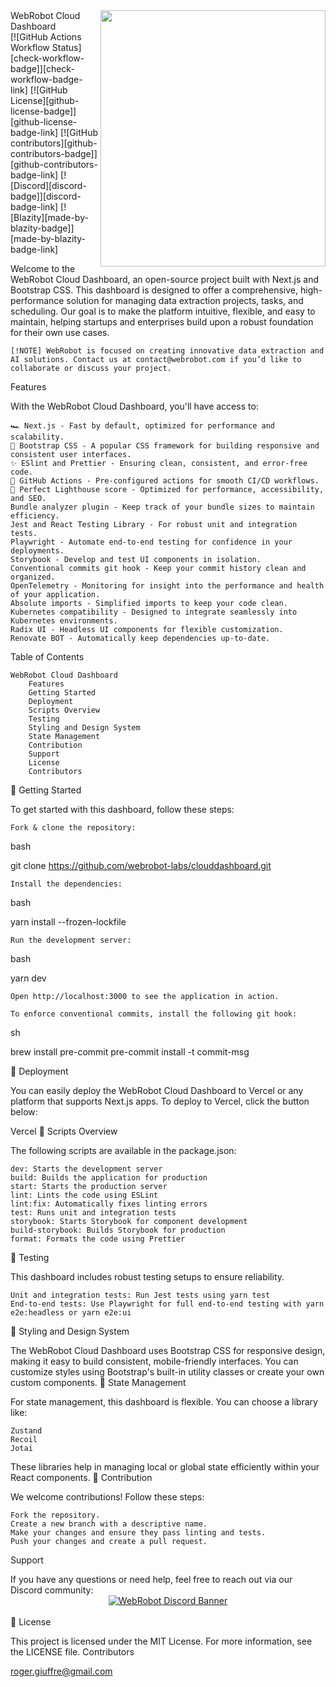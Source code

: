 <img align="right" width="360px" height="410px" src="./.github/assets/project-logo-vertical.png">
WebRobot Cloud Dashboard </br> [![GitHub Actions Workflow Status][check-workflow-badge]][check-workflow-badge-link] [![GitHub License][github-license-badge]][github-license-badge-link] [![GitHub contributors][github-contributors-badge]][github-contributors-badge-link] [![Discord][discord-badge]][discord-badge-link] [![Blazity][made-by-blazity-badge]][made-by-blazity-badge-link]

Welcome to the WebRobot Cloud Dashboard, an open-source project built with Next.js and Bootstrap CSS. This dashboard is designed to offer a comprehensive, high-performance solution for managing data extraction projects, tasks, and scheduling. Our goal is to make the platform intuitive, flexible, and easy to maintain, helping startups and enterprises build upon a robust foundation for their own use cases.

    [!NOTE] WebRobot is focused on creating innovative data extraction and AI solutions. Contact us at contact@webrobot.com if you’d like to collaborate or discuss your project.

Features

With the WebRobot Cloud Dashboard, you'll have access to:

    🏎️ Next.js - Fast by default, optimized for performance and scalability.
    💅 Bootstrap CSS - A popular CSS framework for building responsive and consistent user interfaces.
    ✨ ESlint and Prettier - Ensuring clean, consistent, and error-free code.
    🚀 GitHub Actions - Pre-configured actions for smooth CI/CD workflows.
    💯 Perfect Lighthouse score - Optimized for performance, accessibility, and SEO.
    Bundle analyzer plugin - Keep track of your bundle sizes to maintain efficiency.
    Jest and React Testing Library - For robust unit and integration tests.
    Playwright - Automate end-to-end testing for confidence in your deployments.
    Storybook - Develop and test UI components in isolation.
    Conventional commits git hook - Keep your commit history clean and organized.
    OpenTelemetry - Monitoring for insight into the performance and health of your application.
    Absolute imports - Simplified imports to keep your code clean.
    Kubernetes compatibility - Designed to integrate seamlessly into Kubernetes environments.
    Radix UI - Headless UI components for flexible customization.
    Renovate BOT - Automatically keep dependencies up-to-date.

Table of Contents

    WebRobot Cloud Dashboard
        Features
        Getting Started
        Deployment
        Scripts Overview
        Testing
        Styling and Design System
        State Management
        Contribution
        Support
        License
        Contributors

🎯 Getting Started

To get started with this dashboard, follow these steps:

    Fork & clone the repository:

bash

git clone https://github.com/webrobot-labs/clouddashboard.git

    Install the dependencies:

bash

yarn install --frozen-lockfile

    Run the development server:

bash

yarn dev

    Open http://localhost:3000 to see the application in action.

    To enforce conventional commits, install the following git hook:

sh

brew install pre-commit
pre-commit install -t commit-msg

🚀 Deployment

You can easily deploy the WebRobot Cloud Dashboard to Vercel or any platform that supports Next.js apps. To deploy to Vercel, click the button below:

Vercel
📃 Scripts Overview

The following scripts are available in the package.json:

    dev: Starts the development server
    build: Builds the application for production
    start: Starts the production server
    lint: Lints the code using ESLint
    lint:fix: Automatically fixes linting errors
    test: Runs unit and integration tests
    storybook: Starts Storybook for component development
    build-storybook: Builds Storybook for production
    format: Formats the code using Prettier

🧪 Testing

This dashboard includes robust testing setups to ensure reliability.

    Unit and integration tests: Run Jest tests using yarn test
    End-to-end tests: Use Playwright for full end-to-end testing with yarn e2e:headless or yarn e2e:ui

🎨 Styling and Design System

The WebRobot Cloud Dashboard uses Bootstrap CSS for responsive design, making it easy to build consistent, mobile-friendly interfaces. You can customize styles using Bootstrap's built-in utility classes or create your own custom components.
💾 State Management

For state management, this dashboard is flexible. You can choose a library like:

    Zustand
    Recoil
    Jotai

These libraries help in managing local or global state efficiently within your React components.
🤝 Contribution

We welcome contributions! Follow these steps:

    Fork the repository.
    Create a new branch with a descriptive name.
    Make your changes and ensure they pass linting and tests.
    Push your changes and create a pull request.

Support

If you have any questions or need help, feel free to reach out via our Discord community:
<br /> <a href="https://discord.gg/fyWtyNKmfX" style="width: 100%; display: flex; justify-content: center;"> <img src="https://discordapp.com/api/guilds/1111676875782234175/widget.png?style=banner2" alt="WebRobot Discord Banner"/> </a> <br />
📜 License

This project is licensed under the MIT License. For more information, see the LICENSE file.
Contributors
<!-- Add contributors list here -->
roger.giuffre@gmail.com